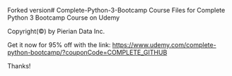 Forked version# Complete-Python-3-Bootcamp 
Course Files for Complete Python 3 Bootcamp Course on Udemy

Copyright(©) by Pierian Data Inc.

Get it now for 95% off with the link:
https://www.udemy.com/complete-python-bootcamp/?couponCode=COMPLETE_GITHUB

Thanks!
